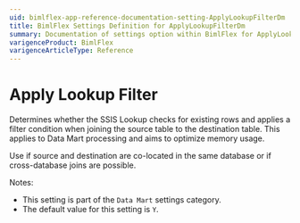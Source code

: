 ```yaml
---
uid: bimlflex-app-reference-documentation-setting-ApplyLookupFilterDm
title: BimlFlex Settings Definition for ApplyLookupFilterDm
summary: Documentation of settings option within BimlFlex for ApplyLookupFilterDm
varigenceProduct: BimlFlex
varigenceArticleType: Reference
---
```


# Apply Lookup Filter

Determines whether the SSIS Lookup checks for existing rows and applies a filter condition when joining the source table to the destination table. This applies to Data Mart processing and aims to optimize memory usage.

Use if source and destination are co-located in the same database or if cross-database joins are possible.

Notes:
* This setting is part of the `Data Mart` settings category.
* The default value for this setting is `Y`.